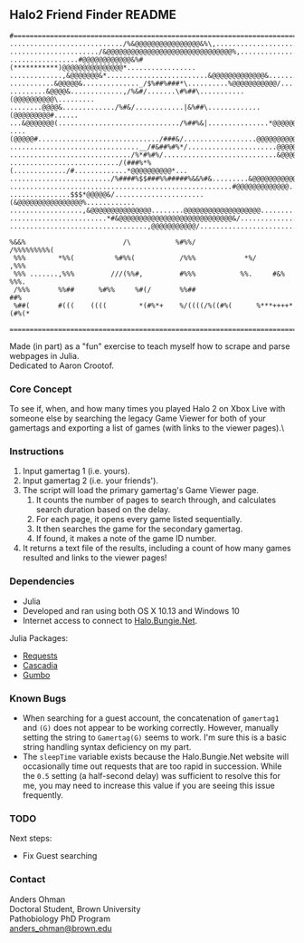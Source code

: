 ## Halo2 Friend Finder README
```
#==============================================================================
............................/%&@@@@@@@@@@@@@@@@&%\,............................
....................../&@@@@@@@@@@@@@@@@@@@@@@@@@@@@@@@%,......................
.................#@@@@@@@@@@@@&%#(***********)@@@@@@@@@@@@@@@*.................
.............,&@@@@@@@&*.........................&@@@@@@@@@@@@@&...............
...........&@@@@@&.............._/$%##%###*\..........%@@@@@@@@@@@/............
.........&@@@@&.............,/%&#/.......\#%##\...........(@@@@@@@@@@\.........
........@@@@&............./%#&/............|&%##\.............(@@@@@@@@@#......
...&@@@@@@@(............................../%##%&|...............*@@@@@@@@@,....
....(@@@@@#............................../###&/..................@@@@@@@@@@&...
................................__/#&##%#%*/......................@@@@@@@@@@%..
............................../%*#%#%/............................&@@@@@@@@@...
.........................../(###%*%(............./#.............*@@@@@@@@@@*...
........................./%####%$$###%%#####%&&%#&.........&@@@@@@@@@@@........
.......................................................#@@@@@@@@@@@@@..........
...............$$$*@@@@@&/......................(&@@@@@@@@@@@@@@@@%............
..................,&@@@@@@@@@@@@@@@........@@@@@@@@@@@@@@@@@@@.................
........................*#&@@@@@@@@@@@@@@@@@@@@@@@@@@@@&/......................
..................................,@@@@@@@@@@@/................................

%&&%                        /\           %#%%/                 /%%%%%%%%%(
 %%%        *%%(          %#%%(           /%%%            *%/           ,%%%
 %%% .......,%%%         ///(%%#,         #%%%           %%.     #&%      %%%.
 /%%%       %%##      %#%%     %#(/       %%##                            ##%
 %##(       #(((    ((((        *(#%*+    %/((((/%((#%(      %***++++*(#%(*

===============================================================================
```

Made (in part) as a "fun" exercise to teach myself how to scrape and parse webpages in Julia.\
Dedicated to Aaron Crootof.

### Core Concept
To see if, when, and how many times you played Halo 2 on Xbox Live with someone else by searching the legacy Game Viewer for both of your gamertags and exporting a list of games (with links to the viewer pages).\

### Instructions
1. Input gamertag 1 (i.e. yours).
2. Input gamertag 2 (i.e. your friends').
3. The script will load the primary gamertag's Game Viewer page.
      1. It counts the number of pages to search through, and calculates search duration based on the delay.
      2. For each page, it opens every game listed sequentially.
      3. It then searches the game for the secondary gamertag.
      4. If found, it makes a note of the game ID number.
4. It returns a text file of the results, including a count of how many games resulted and links to the viewer pages!

### Dependencies
- Julia
- Developed and ran using both OS X 10.13 and Windows 10
- Internet access to connect to [Halo.Bungie.Net](https://halo.bungie.net/Stats/PlayerStatsHalo2.aspx).

Julia Packages:
- [Requests](https://github.com/JuliaWeb/Requests.jl)
- [Cascadia](https://github.com/Algocircle/Cascadia.jl)
- [Gumbo](https://github.com/JuliaWeb/Gumbo.jl)

### Known Bugs
- When searching for a guest account, the concatenation of `gamertag1` and `(G)` does not appear to be working correctly. However, manually setting the string to `Gamertag(G)` seems to work. I'm sure this is a basic string handling syntax deficiency on my part.
- The `sleepTime` variable exists because the Halo.Bungie.Net website will occasionally time out requests that are too rapid in succession. While the `0.5` setting (a half-second delay) was sufficient to resolve this for me, you may need to increase this value if you are seeing this issue frequently.

### TODO
Next steps:
- Fix Guest searching

### Contact
Anders Ohman\
Doctoral Student, Brown University\
Pathobiology PhD Program\
anders_ohman@brown.edu
